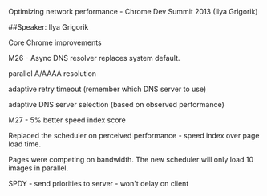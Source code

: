 Optimizing network performance - Chrome Dev Summit 2013 (Ilya Grigorik)

##Speaker: Ilya Grigorik

Core Chrome improvements

M26 - Async DNS resolver replaces system default.

parallel A/AAAA resolution

adaptive retry timeout (remember which DNS server to use)

adaptive DNS server selection (based on observed performance)

M27 - 5% better speed index score

Replaced the scheduler on perceived performance - speed index over page load time.

Pages were competing on bandwidth. The new scheduler will only load 10 images in parallel.

SPDY - send priorities to server - won't delay on client
